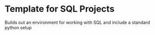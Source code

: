 # Template for SQL Projects

Builds out an environment for working with SQL and include a standard python setup
